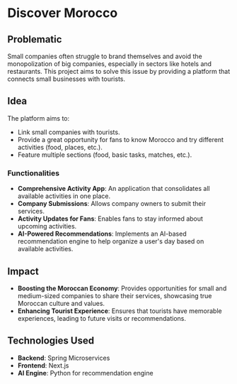 # Discover Morocco

## Problematic
Small companies often struggle to brand themselves and avoid the monopolization of big companies, especially in sectors like hotels and restaurants. This project aims to solve this issue by providing a platform that connects small businesses with tourists.

## Idea
The platform aims to:
- Link small companies with tourists.
- Provide a great opportunity for fans to know Morocco and try different activities (food, places, etc.).
- Feature multiple sections (food, basic tasks, matches, etc.).

### Functionalities
- **Comprehensive Activity App**: An application that consolidates all available activities in one place.
- **Company Submissions**: Allows company owners to submit their services.
- **Activity Updates for Fans**: Enables fans to stay informed about upcoming activities.
- **AI-Powered Recommendations**: Implements an AI-based recommendation engine to help organize a user's day based on available activities.

## Impact
- **Boosting the Moroccan Economy**: Provides opportunities for small and medium-sized companies to share their services, showcasing true Moroccan culture and values.
- **Enhancing Tourist Experience**: Ensures that tourists have memorable experiences, leading to future visits or recommendations.

## Technologies Used
- **Backend**: Spring Microservices
- **Frontend**: Next.js
- **AI Engine**: Python for recommendation engine